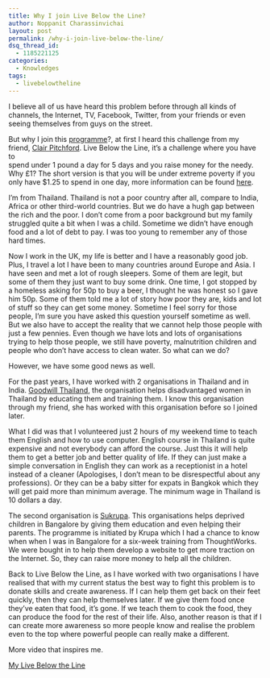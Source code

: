 ```yaml
---
title: Why I join Live Below the Line?
author: Noppanit Charassinvichai
layout: post
permalink: /why-i-join-live-below-the-line/
dsq_thread_id:
  - 1185221125
categories:
  - Knowledges
tags:
  - livebelowtheline
---
```

I believe all of us have heard this problem before through all kinds of channels, the Internet, TV, Facebook, Twitter, from your friends or even seeing themselves from guys on the street. 

But why I join this <a href="https://www.livebelowtheline.com" title="live below the line" target="_blank">programme</a>?, at first I heard this challenge from my friend, <a href="https://twitter.com/CEPitchford" title="Clair Pitchford" target="_blank">Clair Pitchford</a>. Live Below the Line, it&#8217;s a challenge where you have to  
spend under 1 pound a day for 5 days and you raise money for the needy. Why £1? The short version is that you will be under extreme poverty if you only have $1.25 to spend in one day, more information can be found <a href="https://www.livebelowtheline.com/uk-why-1" title="why £1" target="_blank">here</a>.

I&#8217;m from Thailand. Thailand is not a poor country after all, compare to India, Africa or other third-world countries. But we do have a hugh gap between the rich and the poor. I don&#8217;t come from a poor background but my family struggled quite a bit when I was a child. Sometime we didn&#8217;t have enough food and a lot of debt to pay. I was too young to remember any of those hard times.

Now I work in the UK, my life is better and I have a reasonably good job. Plus, I travel a lot I have been to many countries around Europe and Asia. I have seen and met a lot of rough sleepers. Some of them are legit, but some of them they just want to buy some drink. One time, I got stopped by a homeless asking for 50p to buy a beer, I thought he was honest so I gave him 50p. Some of them told me a lot of story how poor they are, kids and lot of stuff so they can get some money. Sometime I feel sorry for those people, I&#8217;m sure you have asked this question yourself sometime as well. But we also have to accept the reality that we cannot help those people with just a few pennies. Even though we have lots and lots of organisations trying to help those people, we still have poverty, malnutrition children and people who don&#8217;t have access to clean water. So what can we do?

However, we have some good news as well.



For the past years, I have worked with 2 organisations in Thailand and in India. [Goodwill Thailand][1], the organisation helps disadvantaged women in Thailand by educating them and training them. I know this organisation through my friend, she has worked with this organisation before so I joined later.

What I did was that I volunteered just 2 hours of my weekend time to teach them English and how to use computer. English course in Thailand is quite expensive and not everybody can afford the course. Just this it will help them to get a better job and better quality of life. If they can just make a simple conversation in English they can work as a receptionist in a hotel instead of a cleaner (Apologises, I don&#8217;t mean to be disrespectful about any professions). Or they can be a baby sitter for expats in Bangkok which they will get paid more than minimum average. The minimum wage in Thailand is 10 dollars a day. 

The second organisation is [Sukrupa][2]. This organisations helps deprived children in Bangalore by giving them education and even helping their parents. The programme is initiated by Krupa which I had a chance to know when when I was in Bangalore for a six-week training from ThoughtWorks. We were bought in to help them develop a website to get more traction on the Internet. So, they can raise more money to help all the children. 

Back to Live Below the Line, as I have worked with two organisations I have realised that with my current status the best way to fight this problem is to donate skills and create awareness. If I can help them get back on their feet quickly, then they can help themselves later. If we give them food once they&#8217;ve eaten that food, it&#8217;s gone. If we teach them to cook the food, they can produce the food for the rest of their life. Also, another reason is that if I can create more awareness so more people know and realise the problem even to the top where powerful people can really make a different. 

More video that inspires me.



[My Live Below the Line][3]

 [1]: http://goodwillthailand.org/ "Goodwill Thailand"
 [2]: http://www.sukrupa.org "Sukrupa"
 [3]: https://www.livebelowtheline.com/me/noppanit "noppanit"